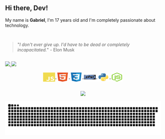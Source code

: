 ## Hi there, Dev!

<p>
  My name is <strong>Gabriel</strong>, I'm 17 years old and I'm completely passionate about technology.
</p>
<br>

> "*I don't ever give up. I'd have to be dead or completely incapacitated.*" - Elon Musk
 ##
 <div>
  <a href="https://github.com/gbeteixeira">
  <img height="180em" src="https://github-readme-stats.vercel.app/api?username=gbeteixeira&show_icons=true&theme=dracula&include_all_commits=true&count_private=true">
  <img height="180em" src="https://github-readme-stats.vercel.app/api/top-langs/?username=gbeteixeira&layout=compact&langs_count=16&theme=dracula">
<div>
<div style="display: inline_block" align="center"><br>
  <img align="center" alt="Gbe-Js" height="30" width="40" src="https://raw.githubusercontent.com/devicons/devicon/master/icons/javascript/javascript-plain.svg">
  <img align="center" alt="Gbe-HTML" height="30" width="40" src="https://raw.githubusercontent.com/devicons/devicon/master/icons/html5/html5-original.svg">
  <img align="center" alt="Gbe-CSS" height="30" width="40" src="https://raw.githubusercontent.com/devicons/devicon/master/icons/css3/css3-original.svg">
  <img align="center" alt="Gbe-PHP" height="30" width="40" src="https://raw.githubusercontent.com/devicons/devicon/master/icons/php/php-original.svg">
  <img align="center" alt="Gbe-Python" height="30" width="40" src="https://raw.githubusercontent.com/devicons/devicon/master/icons/python/python-original.svg">
  <img align="center" alt="Gbe-NodeJs" height="30" width="40" src="https://raw.githubusercontent.com/devicons/devicon/master/icons/nodejs/nodejs-original.svg">
</div>
  
  ##
 
<div align="center"> 
  <a href="https://instagram.com/gbe_teixeira" target="_blank"><img src="https://img.shields.io/badge/-Instagram-%23E4405F?style=for-the-badge&logo=instagram&logoColor=white" target="_blank"></a>
 
  ![Snake animation](https://github.com/gbeteixeira/gbeteixeira/blob/output/github-contribution-grid-snake.svg)
 
</div>
